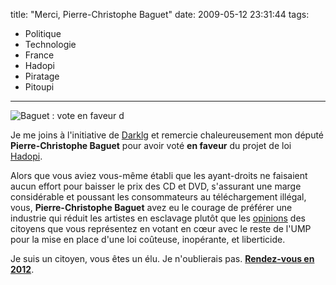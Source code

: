 title: "Merci, Pierre-Christophe Baguet"
date: 2009-05-12 23:31:44
tags:
  - Politique
  - Technologie
  - France
  - Hadopi
  - Piratage
  - Pitoupi
---

![Baguet&nbsp;: vote en faveur d](/images/)

Je me joins à l'initiative de [Darklg](//darklg.me/2009/05/merci-michel-herbillon/?utm_source=feedburner&amp;utm_medium=feed&amp;utm_campaign=Feed%3A%20darklg%20%28Darklg%20-%20Int%C3%A9gration%2C%20d%C3%A9veloppement%20web%2C%20SEO%2C%20caf%C3%A9ine%29) et remercie chaleureusement mon député **Pierre-Christophe Baguet** pour avoir voté **en faveur** du projet de loi [Hadopi](//borisschapira.com/blog/tag/Hadopi/).

Alors que vous aviez vous-même établi que les ayant-droits ne faisaient aucun effort pour baisser le prix des CD et DVD, s'assurant une marge considérable et poussant les consommateurs au téléchargement illégal, vous, **Pierre-Christophe Baguet** avez eu le courage de préférer une industrie qui réduit les artistes en esclavage plutôt que les [opinions](//borisschapira.com/blog/courrier-adresse-ce-matin-a-pc-baguet/) des citoyens que vous représentez en votant en cœur avec le reste de l'UMP pour la mise en place d'une loi coûteuse, inopérante, et liberticide.

Je suis un citoyen, vous êtes un élu.
Je n'oublierais pas. [**Rendez-vous en 2012**](//www2.assemblee-nationale.fr/decouvrir-l-assemblee/role-et-pouvoirs-de-l-assemblee-nationale/le-depute/l-election-des-deputes).